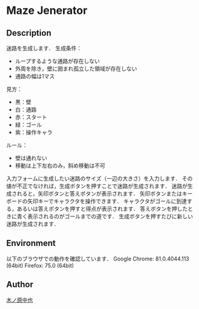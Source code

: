Maze Jenerator
====

## Description
迷路を生成します．
生成条件：
- ループするような通路が存在しない
- 外周を除き，壁に囲まれ孤立した領域が存在しない
- 通路の幅は1マス

見方：
- 黒：壁
- 白：通路
- 赤：スタート
- 緑：ゴール
- 紫：操作キャラ

ルール：
- 壁は通れない
- 移動は上下左右のみ，斜め移動は不可

入力フォームに生成したい迷路のサイズ（一辺の大きさ）を入力します．
その値が不正でなければ，生成ボタンを押すことで迷路が生成されます．
迷路が生成されると，矢印ボタンと答えボタンが表示されます．
矢印ボタンまたはキーボードの矢印キーでキャラクタを操作できます．
キャラクタがゴールに到達する，あるいは答えボタンを押すと得点が表示されます．
答えボタンを押したときに青く表示されるのがゴールまでの道です．
生成ボタンを押すたびに新しい迷路が生成されます．

## Environment
以下のブラウザでの動作を確認しています．
Google Chrome: 81.0.4044.113 (64bit)
Firefox: 75.0 (64bit)

## Author
[木ノ原中也](https://github.com/lake429c)
